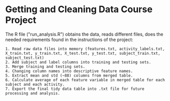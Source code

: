 # Getting and Cleaning Data Course Project

The R file ("run_analysis.R") obtains the data, reads different files, 
does the needed requirements found in the instructions of the project:


    1. Read raw data files into memory (features.txt, activity_labels.txt, X_train.txt, y_train.txt, X_test.txt, y_test.txt, subject_train.txt, subject_test.txt)
    2. Add subject and label columns into training and testing sets.
    3. Merge training and testing sets.
    4. Changing column names into descriptive feature names.
    5. Extract mean and std (~88) columns from merged table.
    6. Calculate average of each feature variable in merged table for each subject and each activity.
    7. Export the final tidy data table into .txt file for future processing and analysis.
